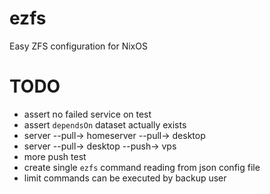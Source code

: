 # ezfs

Easy ZFS configuration for NixOS

# TODO

- assert no failed service on test
- assert `dependsOn` dataset actually exists
- server --pull-> homeserver --pull-> desktop
- server --pull-> desktop --push-> vps
- more push test
- create single `ezfs` command reading from json config file
- limit commands can be executed by backup user
